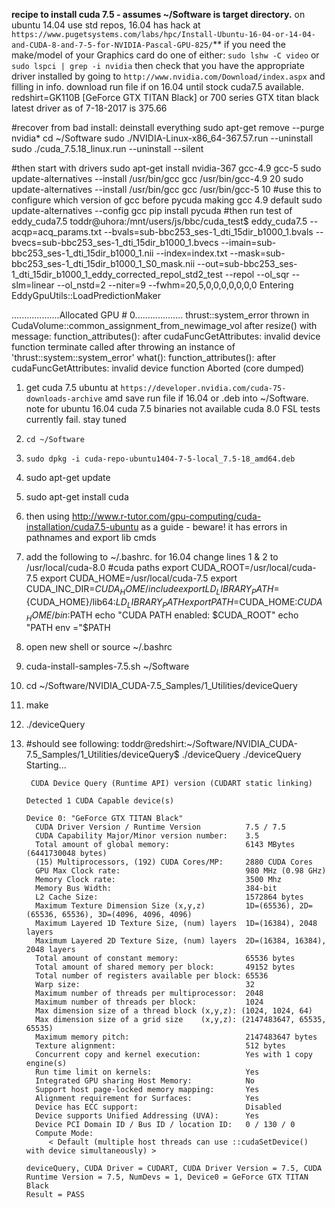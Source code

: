 **recipe to install cuda 7.5 - assumes ~/Software is target directory.**
on ubuntu 14.04 use std repos, 16.04 has hack at `https://www.pugetsystems.com/labs/hpc/Install-Ubuntu-16-04-or-14-04-and-CUDA-8-and-7-5-for-NVIDIA-Pascal-GPU-825/`**
if you need the make/model of your Graphics card do one of either:
`sudo lshw -C video` or `sudo lspci | grep -i nvidia` then check that you have the appropriate driver installed by going to `http://www.nvidia.com/Download/index.aspx` and filling in info. download run file if on 16.04 until stock cuda7.5 available.
redshirt=GK110B [GeForce GTX TITAN Black] or 700 series GTX titan black
latest driver as of 7-18-2017 is 375.66

#recover from bad install: deinstall everything
sudo apt-get remove --purge nvidia*
cd ~/Software
sudo ./NVIDIA-Linux-x86_64-367.57.run --uninstall
sudo ./cuda_7.5.18_linux.run --uninstall --silent

#then start with drivers 
sudo apt-get install nvidia-367 gcc-4.9 gcc-5
sudo update-alternatives --install /usr/bin/gcc gcc /usr/bin/gcc-4.9 20
sudo update-alternatives --install /usr/bin/gcc gcc /usr/bin/gcc-5 10
#use this to configure which version of gcc before pycuda making gcc 4.9 default
sudo update-alternatives --config gcc
pip install pycuda
#then run test of eddy_cuda7.5
toddr@uhora:/mnt/users/js/bbc/cuda_test$ eddy_cuda7.5 --acqp=acq_params.txt --bvals=sub-bbc253_ses-1_dti_15dir_b1000_1.bvals --bvecs=sub-bbc253_ses-1_dti_15dir_b1000_1.bvecs --imain=sub-bbc253_ses-1_dti_15dir_b1000_1.nii --index=index.txt --mask=sub-bbc253_ses-1_dti_15dir_b1000_1_S0_mask.nii --out=sub-bbc253_ses-1_dti_15dir_b1000_1_eddy_corrected_repol_std2_test --repol --ol_sqr --slm=linear --ol_nstd=2 --niter=9 --fwhm=20,5,0,0,0,0,0,0,0
Entering EddyGpuUtils::LoadPredictionMaker

...................Allocated GPU # 0...................
thrust::system_error thrown in CudaVolume::common_assignment_from_newimage_vol after resize() with message: function_attributes(): after cudaFuncGetAttributes: invalid device function
terminate called after throwing an instance of 'thrust::system::system_error'
  what():  function_attributes(): after cudaFuncGetAttributes: invalid device function
Aborted (core dumped)












1. get cuda 7.5 ubuntu at `https://developer.nvidia.com/cuda-75-downloads-archive` amd save run file if 16.04 or .deb into ~/Software. note for ubuntu 16.04 cuda 7.5 binaries not available cuda 8.0 FSL tests currently fail. stay tuned
2. `cd ~/Software`
3. `sudo dpkg -i cuda-repo-ubuntu1404-7-5-local_7.5-18_amd64.deb`
4. sudo apt-get update
5. sudo apt-get install cuda
6. then using http://www.r-tutor.com/gpu-computing/cuda-installation/cuda7.5-ubuntu
    as a guide - beware! it has errors in pathnames and export lib cmds
7. add the following to ~/.bashrc. for 16.04 change lines 1 & 2 to /usr/local/cuda-8.0
    #cuda paths
    export CUDA_ROOT=/usr/local/cuda-7.5
    export CUDA_HOME=/usr/local/cuda-7.5
    export CUDA_INC_DIR=${CUDA_HOME}/include
    export LD_LIBRARY_PATH=${CUDA_HOME}/lib64:$LD_LIBRARY_PATH
    export PATH=$CUDA_HOME:${CUDA_HOME}/bin:$PATH
    echo "CUDA PATH enabled: $CUDA_ROOT"
    echo "PATH env ="$PATH
8. open new shell or source ~/.bashrc
9. cuda-install-samples-7.5.sh  ~/Software
10. cd ~/Software/NVIDIA_CUDA-7.5_Samples/1_Utilities/deviceQuery
11. make
12. ./deviceQuery
13. #should see following:
        toddr@redshirt:~/Software/NVIDIA_CUDA-7.5_Samples/1_Utilities/deviceQuery$ ./deviceQuery
        ./deviceQuery Starting...
        
         CUDA Device Query (Runtime API) version (CUDART static linking)
        
        Detected 1 CUDA Capable device(s)
        
        Device 0: "GeForce GTX TITAN Black"
          CUDA Driver Version / Runtime Version          7.5 / 7.5
          CUDA Capability Major/Minor version number:    3.5
          Total amount of global memory:                 6143 MBytes (6441730048 bytes)
          (15) Multiprocessors, (192) CUDA Cores/MP:     2880 CUDA Cores
          GPU Max Clock rate:                            980 MHz (0.98 GHz)
          Memory Clock rate:                             3500 Mhz
          Memory Bus Width:                              384-bit
          L2 Cache Size:                                 1572864 bytes
          Maximum Texture Dimension Size (x,y,z)         1D=(65536), 2D=(65536, 65536), 3D=(4096, 4096, 4096)
          Maximum Layered 1D Texture Size, (num) layers  1D=(16384), 2048 layers
          Maximum Layered 2D Texture Size, (num) layers  2D=(16384, 16384), 2048 layers
          Total amount of constant memory:               65536 bytes
          Total amount of shared memory per block:       49152 bytes
          Total number of registers available per block: 65536
          Warp size:                                     32
          Maximum number of threads per multiprocessor:  2048
          Maximum number of threads per block:           1024
          Max dimension size of a thread block (x,y,z): (1024, 1024, 64)
          Max dimension size of a grid size    (x,y,z): (2147483647, 65535, 65535)
          Maximum memory pitch:                          2147483647 bytes
          Texture alignment:                             512 bytes
          Concurrent copy and kernel execution:          Yes with 1 copy engine(s)
          Run time limit on kernels:                     Yes
          Integrated GPU sharing Host Memory:            No
          Support host page-locked memory mapping:       Yes
          Alignment requirement for Surfaces:            Yes
          Device has ECC support:                        Disabled
          Device supports Unified Addressing (UVA):      Yes
          Device PCI Domain ID / Bus ID / location ID:   0 / 130 / 0
          Compute Mode:
             < Default (multiple host threads can use ::cudaSetDevice() with device simultaneously) >
        
        deviceQuery, CUDA Driver = CUDART, CUDA Driver Version = 7.5, CUDA Runtime Version = 7.5, NumDevs = 1, Device0 = GeForce GTX TITAN Black
        Result = PASS


